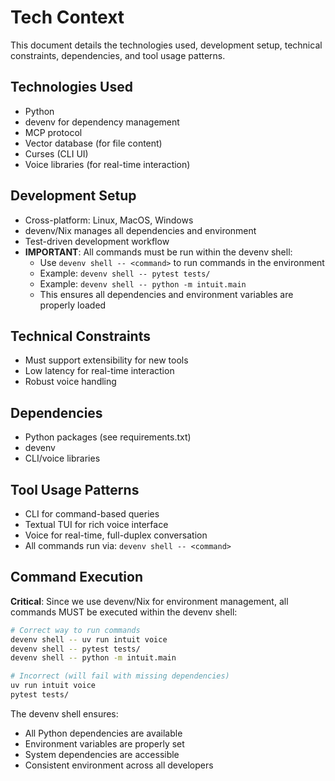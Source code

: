 # Tech Context

This document details the technologies used, development setup, technical constraints, dependencies, and tool usage patterns.

## Technologies Used

- Python
- devenv for dependency management
- MCP protocol
- Vector database (for file content)
- Curses (CLI UI)
- Voice libraries (for real-time interaction)

## Development Setup

- Cross-platform: Linux, MacOS, Windows
- devenv/Nix manages all dependencies and environment
- Test-driven development workflow
- **IMPORTANT**: All commands must be run within the devenv shell:
  - Use `devenv shell -- <command>` to run commands in the environment
  - Example: `devenv shell -- pytest tests/`
  - Example: `devenv shell -- python -m intuit.main`
  - This ensures all dependencies and environment variables are properly loaded

## Technical Constraints

- Must support extensibility for new tools
- Low latency for real-time interaction
- Robust voice handling

## Dependencies

- Python packages (see requirements.txt)
- devenv
- CLI/voice libraries

## Tool Usage Patterns

- CLI for command-based queries
- Textual TUI for rich voice interface
- Voice for real-time, full-duplex conversation
- All commands run via: `devenv shell -- <command>`

## Command Execution

**Critical**: Since we use devenv/Nix for environment management, all commands MUST be executed within the devenv shell:

```bash
# Correct way to run commands
devenv shell -- uv run intuit voice
devenv shell -- pytest tests/
devenv shell -- python -m intuit.main

# Incorrect (will fail with missing dependencies)
uv run intuit voice
pytest tests/
```

The devenv shell ensures:
- All Python dependencies are available
- Environment variables are properly set
- System dependencies are accessible
- Consistent environment across all developers